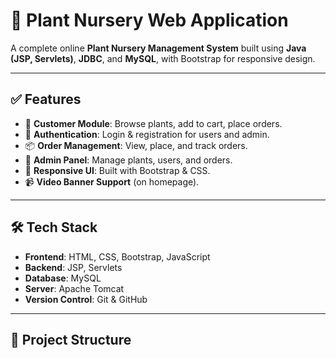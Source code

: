 # 🌱 Plant Nursery Web Application

A complete online **Plant Nursery Management System** built using **Java (JSP, Servlets)**, **JDBC**, and **MySQL**, with Bootstrap for responsive design.

---

## ✅ Features
- 🛒 **Customer Module**: Browse plants, add to cart, place orders.
- 🔐 **Authentication**: Login & registration for users and admin.
- 📦 **Order Management**: View, place, and track orders.
- 🌿 **Admin Panel**: Manage plants, users, and orders.
- 🎨 **Responsive UI**: Built with Bootstrap & CSS.
- 📹 **Video Banner Support** (on homepage).

---

## 🛠 Tech Stack
- **Frontend**: HTML, CSS, Bootstrap, JavaScript
- **Backend**: JSP, Servlets
- **Database**: MySQL
- **Server**: Apache Tomcat
- **Version Control**: Git & GitHub

---

## 📂 Project Structure
